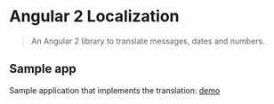 # Angular 2 Localization
> An Angular 2 library to translate messages, dates and numbers.

## Sample app
Sample application that implements the translation: [demo](http://robisim74.github.io/angular2localization)
